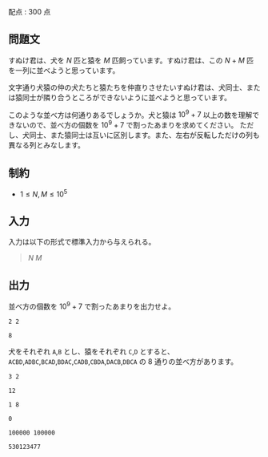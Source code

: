 配点 : $300$ 点

## 問題文

すぬけ君は、犬を $N$ 匹と猿を $M$ 匹飼っています。すぬけ君は、この $N+M$ 匹を一列に並べようと思っています。

文字通り犬猿の仲の犬たちと猿たちを仲直りさせたいすぬけ君は、犬同士、または猿同士が隣り合うところができないように並べようと思っています。

このような並べ方は何通りあるでしょうか。犬と猿は $10^9+7$ 以上の数を理解できないので、並べ方の個数を $10^9+7$ で割ったあまりを求めてください。
ただし、犬同士、また猿同士は互いに区別します。また、左右が反転しただけの列も異なる列とみなします。

## 制約

- $1 \leq N,M \leq 10^5$

## 入力

入力は以下の形式で標準入力から与えられる。

> $N$ $M$

## 出力

並べ方の個数を $10^9+7$ で割ったあまりを出力せよ。

```input1
2 2
```

```output1
8
```

犬をそれぞれ `A`,`B` とし、猿をそれぞれ `C`,`D` とすると、`ACBD`,`ADBC`,`BCAD`,`BDAC`,`CADB`,`CBDA`,`DACB`,`DBCA` の $8$ 通りの並べ方があります。

```input2
3 2
```

```output2
12
```

```input3
1 8
```

```output3
0
```

```input4
100000 100000
```

```output4
530123477
```